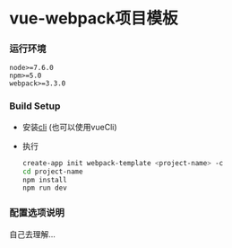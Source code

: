 # vue-webpack项目模板


### 运行环境
    node>=7.6.0
    npm>=5.0
    webpack>=3.3.0

### Build Setup

+ 安装[cli](git@github.com:zWingz/create-app-cli.git) (也可以使用vueCli)

+ 执行
    ```bash
    create-app init webpack-template <project-name> -c
    cd project-name
    npm install
    npm run dev
    ```


### 配置选项说明

自己去理解...